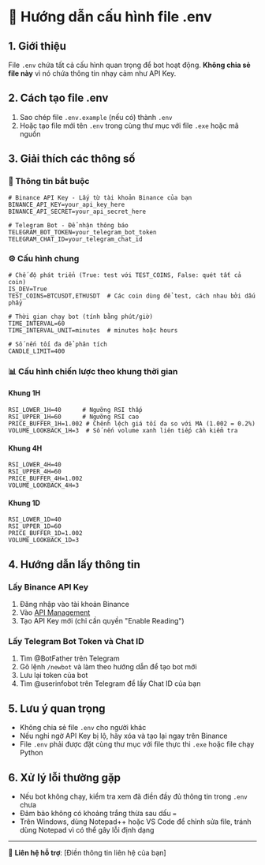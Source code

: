 # 📝 Hướng dẫn cấu hình file .env

## 1. Giới thiệu
File `.env` chứa tất cả cấu hình quan trọng để bot hoạt động. **Không chia sẻ file này** vì nó chứa thông tin nhạy cảm như API Key.

## 2. Cách tạo file .env
1. Sao chép file `.env.example` (nếu có) thành `.env`
2. Hoặc tạo file mới tên `.env` trong cùng thư mục với file `.exe` hoặc mã nguồn

## 3. Giải thích các thông số

### 🔐 Thông tin bắt buộc
```env
# Binance API Key - Lấy từ tài khoản Binance của bạn
BINANCE_API_KEY=your_api_key_here
BINANCE_API_SECRET=your_api_secret_here

# Telegram Bot - Để nhận thông báo
TELEGRAM_BOT_TOKEN=your_telegram_bot_token
TELEGRAM_CHAT_ID=your_telegram_chat_id
```

### ⚙️ Cấu hình chung
```env
# Chế độ phát triển (True: test với TEST_COINS, False: quét tất cả coin)
IS_DEV=True
TEST_COINS=BTCUSDT,ETHUSDT  # Các coin dùng để test, cách nhau bởi dấu phẩy

# Thời gian chạy bot (tính bằng phút/giờ)
TIME_INTERVAL=60
TIME_INTERVAL_UNIT=minutes  # minutes hoặc hours

# Số nến tối đa để phân tích
CANDLE_LIMIT=400
```

### 📊 Cấu hình chiến lược theo khung thời gian

#### Khung 1H
```env
RSI_LOWER_1H=40      # Ngưỡng RSI thấp
RSI_UPPER_1H=60      # Ngưỡng RSI cao
PRICE_BUFFER_1H=1.002 # Chênh lệch giá tối đa so với MA (1.002 = 0.2%)
VOLUME_LOOKBACK_1H=3  # Số nến volume xanh liên tiếp cần kiểm tra
```

#### Khung 4H
```env
RSI_LOWER_4H=40
RSI_UPPER_4H=60
PRICE_BUFFER_4H=1.002
VOLUME_LOOKBACK_4H=3
```

#### Khung 1D
```env
RSI_LOWER_1D=40
RSI_UPPER_1D=60
PRICE_BUFFER_1D=1.002
VOLUME_LOOKBACK_1D=3
```

## 4. Hướng dẫn lấy thông tin

### Lấy Binance API Key
1. Đăng nhập vào tài khoản Binance
2. Vào [API Management](https://www.binance.com/en/my/settings/api-management)
3. Tạo API Key mới (chỉ cần quyền "Enable Reading")

### Lấy Telegram Bot Token và Chat ID
1. Tìm @BotFather trên Telegram
2. Gõ lệnh `/newbot` và làm theo hướng dẫn để tạo bot mới
3. Lưu lại token của bot
4. Tìm @userinfobot trên Telegram để lấy Chat ID của bạn

## 5. Lưu ý quan trọng
- Không chia sẻ file `.env` cho người khác
- Nếu nghi ngờ API Key bị lộ, hãy xóa và tạo lại ngay trên Binance
- File `.env` phải được đặt cùng thư mục với file thực thi `.exe` hoặc file chạy Python

## 6. Xử lý lỗi thường gặp
- Nếu bot không chạy, kiểm tra xem đã điền đầy đủ thông tin trong `.env` chưa
- Đảm bảo không có khoảng trắng thừa sau dấu `=`
- Trên Windows, dùng Notepad++ hoặc VS Code để chỉnh sửa file, tránh dùng Notepad vì có thể gây lỗi định dạng

---
📌 **Liên hệ hỗ trợ**: [Điền thông tin liên hệ của bạn]

